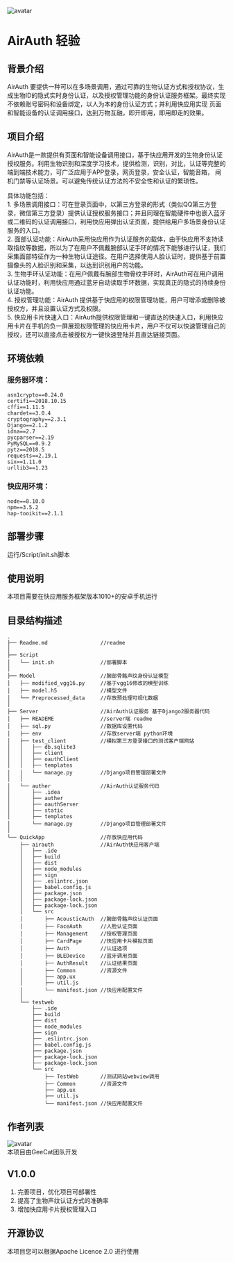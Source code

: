 ![avatar](https://geecatswc.github.io/source/AirAuth/ReadmePage/AirAuth.png)

# AirAuth 轻验

## 背景介绍
AirAuth 要提供一种可以在多场景调用，通过可靠的生物认证方式和授权协议，生成生物ID的隐式实时身份认证，以及授权管理功能的身份认证服务框架。最终实现不依赖账号密码和设备绑定，以人为本的身份认证方式；并利用快应用实现 页面和智能设备的认证调用接口，达到万物互融，即开即用，即用即走的效果。  



## 项目介绍  
AirAuth是一款提供有页面和智能设备调用接口，基于快应用开发的生物身份认证授权服务。利用生物识别和深度学习技术，提供检测，识别，对比，认证等完整的端到端技术能力，可广泛应用于APP登录，网页登录，安全认证，智能音箱， 闸机门禁等认证场景。可以避免传统认证方法的不安全性和认证的繁琐性。    
  
具体功能包括：  
        1. 多场景调用接口：可在登录页面中，以第三方登录的形式（类似QQ第三方登录，微信第三方登录）提供认证授权服务接口；并且同理在智能硬件中也嵌入蓝牙或二维码的认证调用接口，利用快应用弹出认证页面，提供给用户多场景身份认证服务的入口。  
        2. 面部认证功能：AirAuth采用快应用作为认证服务的载体，由于快应用不支持读取指纹等数据，所以为了在用户不佩戴腕部认证手环的情况下能够进行认证，我们采集面部特征作为一种生物认证途径。在用户选择使用人脸认证时，提供基于前置摄像头的人脸识别和采集，以达到识别用户的功能。  
        3. 生物手环认证功能：在用户佩戴有腕部生物骨纹手环时，AirAuth可在用户调用认证功能时，利用快应用通过蓝牙自动读取手环数据，实现真正的隐式的持续身份认证功能。  
        4. 授权管理功能：AirAuth 提供基于快应用的权限管理功能，用户可增添或删除被授权方，并且设置认证方式及权限。  
        5. 快应用卡片快速入口：AirAuth提供权限管理和一键直达的快速入口，利用快应用卡片在手机的负一屏展现权限管理的快应用卡片，用户不仅可以快速管理自己的授权，还可以直接点击被授权方一键快速登陆并且直达链接页面。  
        
## 环境依赖  

### 服务器环境：  
	asn1crypto==0.24.0  
	certifi==2018.10.15  
	cffi==1.11.5  
	chardet==3.0.4  
	cryptography==2.3.1  
	Django==2.1.2  
	idna==2.7  
	pycparser==2.19  
	PyMySQL==0.9.2  
	pytz==2018.5  
	requests==2.19.1  
	six==1.11.0  
	urllib3==1.23  

### 快应用环境：  
    node==8.10.0  
    npm==3.5.2  
    hap-tooikit==2.1.1  

## 部署步骤
运行/Script/init.sh脚本

## 使用说明
本项目需要在快应用服务框架版本1010+的安卓手机运行  

## 目录结构描述  
<pre><code>.
├── Readme.md                 //readme  
│  
├── Script  
│   └── init.sh               //部署脚本  
│  
├── Model                     //腕部骨骼声纹身份认证模型  
│   ├── modified_vgg16.py     //基于vgg16修改的模型训练  
│   ├── model.h5              //模型文件  
│   └── Preprocessed_data     //存放预处理可视化数据  
│  
├── Server                    //AirAuth认证服务 基于Django2服务器代码  
│   ├── READEME               //server端 readme  
│   ├── sql.py                //数据库设置代码  
│   ├── env                   //存放server端 python环境  
│   ├── test_client           //模拟第三方登录接口的测试客户端网站  
│   │   ├── db.sqlite3  
│   │   ├── client  
│   │   ├── oauthClient  
│   │   ├── templates  
│   │   └── manage.py         //Django项目管理部署文件  
│   │  
│   └── auther                //AirAuth认证服务代码  
│       ├── .idea  
│       ├── auther  
│       ├── oauthServer  
│       ├── static  
│       ├── templates  
│       └── manage.py         //Django项目管理部署文件  
│     
└── QuickApp                  //存放快应用代码  
    ├── airauth               //AirAuth快应用客户端  
    │   ├── .ide  
    │   ├── build  
    │   ├── dist  
    │   ├── node_modules  
    │   ├── sign  
    │   ├── .eslintrc.json  
    │   ├── babel.config.js   
    │   ├── package.json  
    │   ├── package-lock.json  
    │   ├── package-lock.json  
    │   └── src  
    │       ├── AcousticAuth  //腕部骨骼声纹认证页面  
    │       ├── FaceAuth      //人脸认证页面  
    │       ├── Management    //授权管理页面  
    │       ├── CardPage      //快应用卡片模拟页面  
    │       ├── Auth          //认证选项  
    │       ├── BLEDevice     //蓝牙调用页面  
    │       ├── AuthResult    //认证结果页面  
    │       ├── Common        //资源文件  
    │       ├── app.ux  
    │       ├── util.js  
    │       └── manifest.json //快应用配置文件  
    │  
    └── testweb  
        ├── .ide  
        ├── build  
        ├── dist  
        ├── node_modules  
        ├── sign  
        ├── .eslintrc.json   
        ├── babel.config.js  
        ├── package.json  
        ├── package-lock.json  
        ├── package-lock.json  
        └── src  
            ├── TestWeb       //测试网站webview调用  
            ├── Common        //资源文件  
            ├── app.ux    
            ├── util.js  
            └── manifest.json //快应用配置文件  
</code></pre>

## 作者列表
![avatar](https://geecatswc.github.io/source/AirAuth/ReadmePage/GeeCat.jpg)  
本项目由GeeCat团队开发  
    
## V1.0.0
1. 完善项目，优化项目可部署性  
2. 提高了生物声纹认证方式的准确率  
3. 增加快应用卡片授权管理入口  

## 开源协议
本项目您可以根据Apache Licence 2.0 进行使用  